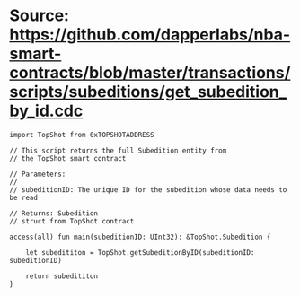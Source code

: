 # Source: https://github.com/dapperlabs/nba-smart-contracts/blob/master/transactions/scripts/subeditions/get_subedition_by_id.cdc

```
import TopShot from 0xTOPSHOTADDRESS

// This script returns the full Subedition entity from
// the TopShot smart contract

// Parameters:
//
// subeditionID: The unique ID for the subedition whose data needs to be read

// Returns: Subedition
// struct from TopShot contract

access(all) fun main(subeditionID: UInt32): &TopShot.Subedition {

    let subedititon = TopShot.getSubeditionByID(subeditionID: subeditionID)

    return subedititon
}
```